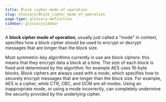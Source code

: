 ```yaml
---
title: Block cipher mode of operation
slug: Glossary/Block_cipher_mode_of_operation
page-type: glossary-definition
sidebar: glossarysidebar
---
```


A **block cipher mode of operation**, usually just called a "mode" in context, specifies how a block cipher should be used to encrypt or decrypt messages that are longer than the block size.

Most symmetric-key algorithms currently in use are block ciphers: this means that they encrypt data a block at a time. The size of each block is fixed and determined by the algorithm: for example AES uses 16-byte blocks. Block ciphers are always used with a _mode_, which specifies how to securely encrypt messages that are longer than the block size. For example, AES is a cipher, while CTR, CBC, and GCM are all modes. Using an inappropriate mode, or using a mode incorrectly, can completely undermine the security provided by the underlying cipher.
